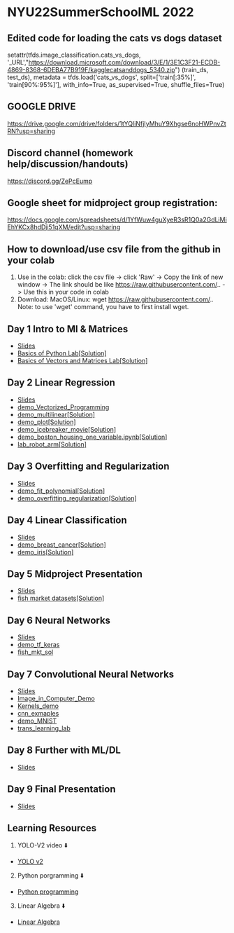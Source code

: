 # NYU22SummerSchoolML 2022

## Edited code for loading the cats vs dogs dataset
setattr(tfds.image_classification.cats_vs_dogs, '_URL',"https://download.microsoft.com/download/3/E/1/3E1C3F21-ECDB-4869-8368-6DEBA77B919F/kagglecatsanddogs_5340.zip")
(train_ds, test_ds), metadata = tfds.load('cats_vs_dogs', split=['train[:35%]', 'train[90%:95%]'],
                                          with_info=True, as_supervised=True, shuffle_files=True)

## GOOGLE DRIVE
https://drive.google.com/drive/folders/1tYQIiNfjIyMhuY9Xhgse6noHWPnvZtRN?usp=sharing

## Discord channel (homework help/discussion/handouts)
https://discord.gg/ZePcEump

## Google sheet for midproject group registration: 
https://docs.google.com/spreadsheets/d/1YfWuw4guXyeR3sR1Q0a2GdLiMiEhYKCx8hdDji51qXM/edit?usp=sharing

## How to download/use csv file from the github in your colab
1. Use in the colab: click the csv file -> click 'Raw' -> Copy the link of new window -> The link should be like https://raw.githubusercontent.com/.. -> Use this in your code in colab
2. Download: MacOS/Linux: wget https://raw.githubusercontent.com/..  
Note: to use 'wget' command, you have to first install wget.  


## Day 1 Intro to Ml & Matrices
- [Slides](https://github.com/xchen793/NYU22SummerSchoolML/blob/main/Day1/Day%20One.pdf)
- [Basics of Python Lab](https://github.com/xchen793/NYU22SummerSchoolML/blob/main/Day1/demo_python_basics.ipynb)[[Solution]](https://github.com/xchen793/NYU22SummerSchoolML/blob/main/Day1/demo_python_basics_with_solution.ipynb)
- [Basics of Vectors and Matrices Lab](https://github.com/xchen793/NYU22SummerSchoolML/blob/main/Day1/demo_vectors_matrices.ipynb)[[Solution]](https://github.com/xchen793/NYU22SummerSchoolML/blob/main/Day1/demo_vectors_matrices_solution.ipynb)

## Day 2 Linear Regression
- [Slides](https://github.com/xchen793/NYU22SummerSchoolML/blob/main/Day2/Day%202%20Linear%20Regression.pdf)
- [demo_Vectorized_Programming](https://github.com/xchen793/NYU22SummerSchoolML/blob/main/Day2/vectorize_programming.ipynb)
- [demo_multilinear](https://github.com/xchen793/NYU22SummerSchoolML/blob/main/Day2/demo_multilinear.ipynb)[[Solution]](https://github.com/xchen793/NYU22SummerSchoolML/blob/main/Day2/demo_multilinear_sol.ipynb)
- [demo_plot](https://github.com/xchen793/NYU22SummerSchoolML/blob/main/Day2/demo_plot.ipynb)[[Solution]](https://github.com/xchen793/NYU22SummerSchoolML/blob/main/Day2/demo_plot_with_solution.ipynb)
- [demo_icebreaker_movie](https://github.com/xchen793/NYU22SummerSchoolML/blob/main/Day2/icebreaker_movie.ipynb)[[Solution]](https://github.com/xchen793/NYU22SummerSchoolML/blob/main/Day2/icebreaker_movie_solution.ipynb)
- [demo_boston_housing_one_variable.ipynb](https://github.com/xchen793/NYU22SummerSchoolML/blob/main/Day2/demo_boston_housing_one_variable.ipynb)[[Solution]](https://github.com/xchen793/NYU22SummerSchoolML/blob/main/Day2/demo_boston_housing_one_variable_sol.ipynb)
- [lab_robot_arm](https://github.com/xchen793/NYU22SummerSchoolML/blob/main/Day2/lab_robot_arm.ipynb)[[Solution]](https://github.com/xchen793/NYU22SummerSchoolML/blob/main/Day2/lab_robot_arm_with_solution.ipynb)

## Day 3 Overfitting and Regularization
- [Slides](https://github.com/xchen793/NYU22SummerSchoolML/blob/main/Day3/Day_3__Overfitting_and_Regularization.pdf)
- [demo_fit_polynomial](https://github.com/xchen793/NYU22SummerSchoolML/blob/main/Day3/demo_fit_polynomial.ipynb)[[Solution]](https://github.com/xchen793/NYU22SummerSchoolML/blob/main/Day3/demo_fit_polynomial_solution.ipynb)
- [demo_overfitting_regularization](https://github.com/xchen793/NYU22SummerSchoolML/blob/main/Day3/demo_overfitting_regularization.ipynb)[[Solution]](https://github.com/xchen793/NYU22SummerSchoolML/blob/main/Day3/demo_overfitting_regularization_solution.ipynb)

## Day 4 Linear Classification
- [Slides](https://github.com/xchen793/NYU22SummerSchoolML/blob/main/Day4/Day_4__Linear_Classifiers.pdf)
- [demo_breast_cancer](https://github.com/xchen793/NYU22SummerSchoolML/blob/main/Day4/demo_breast_cancer.ipynb)[[Solution]](https://github.com/xchen793/NYU22SummerSchoolML/blob/main/Day4/demo_breast_cancer_solution.ipynb)
- [demo_iris](https://github.com/xchen793/NYU22SummerSchoolML/blob/main/Day4/demo_iris.ipynb)[[Solution]](https://github.com/xchen793/NYU22SummerSchoolML/blob/main/Day4/demo_iris_solution.ipynb)

## Day 5 Midproject Presentation
 - [Slides](https://github.com/xchen793/NYU22SummerSchoolML/blob/main/Day5/Day%205_Mini_Project.pdf)
 - [fish market datasets](https://github.com/xchen793/NYU22SummerSchoolML/tree/main/Day5)[[Solution]](https://github.com/xchen793/NYU22SummerSchoolML/blob/main/Day6/lab_mlp_fish_market_keras_ipynb_v2.ipynb)

## Day 6 Neural Networks
 - [Slides](https://github.com/xchen793/NYU22SummerSchoolML/blob/main/Day6/Day_6__Neural_Networks.pdf)
 - [demo_tf_keras](https://github.com/xchen793/NYU22SummerSchoolML/blob/main/Day6/demo_tf_keras_basics.ipynb)
 - [fish_mkt_sol](https://github.com/xchen793/NYU22SummerSchoolML/blob/main/Day6/lab_mlp_fish_market_keras_ipynb_v2.ipynb)

## Day 7 Convolutional Neural Networks
 - [Slides](https://github.com/xchen793/NYU22SummerSchoolML/blob/main/Day7/Day%207%20Convolutional%20Neural%20Networks_v2.pdf)
 - [Image_in_Computer_Demo](https://github.com/xchen793/NYU22SummerSchoolML/blob/main/Day7/Images_In_Computer_Demo.ipynb)
 - [Kernels_demo](https://github.com/xchen793/NYU22SummerSchoolML/blob/main/Day7/Kernels_Demo.ipynb)
 - [cnn_exmaples](https://github.com/xchen793/NYU22SummerSchoolML/blob/main/Day7/cnn_example.ipynb)
 - [demo_MNIST](https://github.com/xchen793/NYU22SummerSchoolML/blob/main/Day7/demo_MNIST.ipynb)
 - [trans_learning_lab](https://github.com/xchen793/NYU22SummerSchoolML/blob/main/Day7/lab_transfer_learning_dog_cat.ipynb)
 
## Day 8 Further with ML/DL
 - [Slides](https://github.com/xchen793/NYU22SummerSchoolML/blob/main/Day8/Going_Further_with_ML_DL.pdf)
 

## Day 9 Final Presentation
 - [Slides](https://github.com/xchen793/NYU22SummerSchoolML/blob/main/Day9/final_project.pdf)
 
 
## Learning Resources
1. YOLO-V2 video ⬇️
- [YOLO v2](https://www.youtube.com/watch?v=VOC3huqHrss)
2. Python porgramming ⬇️
- [Python programming](https://www.youtube.com/playlist?list=PL-osiE80TeTskrapNbzXhwoFUiLCjGgY7)
3. Linear Algebra ⬇️
- [Linear Algebra](https://www.youtube.com/playlist?list=PLZHQObOWTQDPD3MizzM2xVFitgF8hE_ab)
